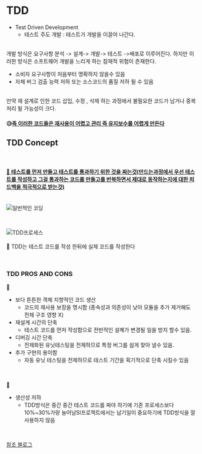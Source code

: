 # TDD
- Test Driven Development
  - 테스트 주도 개발 :  테스트가 개발을 이끌어 나간다.


<br>
개발 방식은
요구사항 분석 -> 설계-> 개발-> 테스트 ->배포로 이루어진다. 하지만 이러한 방식은 소프트웨어 개발을 느리게 하는 잠재적 위험이 존재한다.

- 소비자 요구사항이 처음부터 명확하지 않을수 있음
- 자체 버그 검출 능력 저하 또는 소스코드의 품질 저하 될 수 있음

<br> 만약 재 설계로 인한 코드 삽입, 수정 , 삭제 하는 과정에서 불필요한 코드가 남거나 중복처리 될 가능성이 크다.
<br>

#### :disappointed_relieved:<b><u>즉 이러한 코드들은 재사용이 어렵고 관리 즉 유지보수를 어렵게 만든다</u></b>



## TDD Concept
<br>

#### <b><u>:page_with_curl: 테스트를 먼저 만들고 테스트를 통과하기 위한 것을 짜는것(만드는과정에서 우선 테스트를 작성하고 그걸 통과하는 코드를 만들고를 반복하면서 제대로 동작하는지에 대한 피드백을 적극적으로 받는것) </u></b><br><br>


![일반적인 코딩](https://user-images.githubusercontent.com/86589565/131629477-67c52c71-d7ae-4e0d-9def-84d58f8ee9de.png)

<br>

![TDD프로세스](https://user-images.githubusercontent.com/86589565/131629480-b532e982-4db9-42f2-bcd2-c599e3136b70.png)
<br><br>
:memo: TDD는 테스트 코드를 작성 한뒤에 실제 코드를 작성한다


<br>

### TDD PROS AND CONS

:meat_on_bone:

 - 보다 튼튼한 객체 지향적인 코드 생산
   - 코드의 재사용 보장을 명시함 (종속성과 의존성이 낮아 모듈을 추가 제거해도 전체 구조 영향 X)
- 재설계 시간의 단축
  - 테스트 코드를 먼저 작성함으로 전반적인 설꼐가 변경될 일을 방지 할수 있음.
- 디버깅 시간 단축
  - 전제화된 유닛테스팅을 전제하므로 특정 버그를 쉽게 찾아 낼수 있음.
- 추가 구현의 용이함
  -  자동 유닛 테스팅을 전제하므로 테스트 기간을 획기적으로 단축 시킬수 있음

<br><br>
:eggplant:
- 생산성 저하
  - TDD방식은 중간 중간 테스트 코드를 짜야 하기에 기존 프로세스보다 10%~30%가량 늘어남SI프로젝트에서는 납기일이 중요하기에 TDD방식을 잘 사용하지 않음 

<br>






[참조 블로그](https://gmlwjd9405.github.io/2018/06/03/agile-tdd.html)